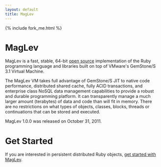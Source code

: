 ```yaml
---
layout: default
title: MagLev
---
```

{% include fork_me.html %}

# MagLev

MagLev is a fast, stable, 64-bit [open source](https://github.com/MagLev/maglev/blob/master/Licenses/README.txt)
implementation of the Ruby programming language and libraries built
on top of VMware's GemStone/S 3.1 Virtual Machine.

The MagLev VM takes full advantage of GemStone/S JIT to native code
performance, distributed shared cache, fully ACID transactions, and
enterprise class NoSQL data management capabilities to provide a
robust and durable programming platform. It can transparently manage
a much larger amount (terabytes) of data and code than will fit in memory.
There are no restrictions on what types of objects, classes, blocks,
threads or continuations that can be stored and executed.

MagLev 1.0.0 was released on October 31, 2011.

# Get Started

If you are interested in persistent distributed Ruby objects, [get started
with MagLev](/docs/get_started.html).
